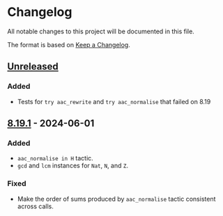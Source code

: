 # Changelog
All notable changes to this project will be documented in this file.

The format is based on [Keep a Changelog](https://keepachangelog.com/en/1.0.0/).

## [Unreleased]

### Added

- Tests for `try aac_rewrite` and `try aac_normalise` that failed on 8.19

## [8.19.1] - 2024-06-01

### Added

- `aac_normalise in H` tactic.
- `gcd` and `lcm` instances for `Nat`, `N`, and `Z`.

### Fixed

- Make the order of sums produced by `aac_normalise` tactic consistent across calls.

[Unreleased]: https://github.com/coq-community/aac-tactics/compare/v8.19.1...master
[8.19.1]: https://github.com/coq-community/aac-tactics/releases/tag/v8.19.1
